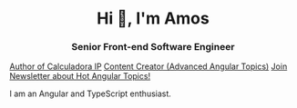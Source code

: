 <h1 align="center">Hi 👋, I'm Amos</h1>
<h3 align="center">Senior Front-end Software Engineer</h3>

<a alt="Calculadora IP" href="https://calculadoraip.org" target="_blank" rel="noreferrer">Author of Calculadora IP</a>
<a alt="YouTube Código Tipado" href="https://www.youtube.com/@codigotipado" target="_blank" rel="noreferrer">Content Creator (Advanced Angular Topics)</a>
<a alt="Calculadora IP" href="https://www.codigotipado.com/" target="_blank" rel="noreferrer">Join Newsletter about Hot Angular Topics!</a>

 I am an Angular and TypeScript enthusiast.
